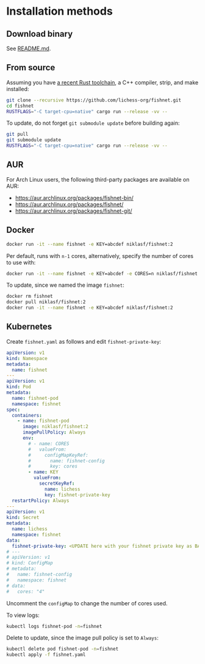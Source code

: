# Installation methods

## Download binary

See [README.md](/README.md).

## From source

Assuming you have [a recent Rust toolchain](https://rustup.rs/), a C++ compiler, strip, and make installed:

```sh
git clone --recursive https://github.com/lichess-org/fishnet.git
cd fishnet
RUSTFLAGS="-C target-cpu=native" cargo run --release -vv --
```

To update, do not forget `git submodule update` before building again:

```sh
git pull
git submodule update
RUSTFLAGS="-C target-cpu=native" cargo run --release -vv --
```

## AUR

For Arch Linux users, the following third-party packages are available on AUR:

* https://aur.archlinux.org/packages/fishnet-bin/
* https://aur.archlinux.org/packages/fishnet/
* https://aur.archlinux.org/packages/fishnet-git/

## Docker

```sh
docker run -it --name fishnet -e KEY=abcdef niklasf/fishnet:2
```

Per default, runs with `n-1` cores, alternatively, specify the number of cores to use with:

```sh
docker run -it --name fishnet -e KEY=abcdef -e CORES=n niklasf/fishnet:2
```

To update, since we named the image `fishnet`:

```sh
docker rm fishnet
docker pull niklasf/fishnet:2
docker run -it --name fishnet -e KEY=abcdef niklasf/fishnet:2
```

## Kubernetes

Create `fishnet.yaml` as follows and edit `fishnet-private-key`:

```yaml
apiVersion: v1
kind: Namespace
metadata:
  name: fishnet
---
apiVersion: v1
kind: Pod
metadata:
  name: fishnet-pod
  namespace: fishnet
spec:
  containers:
    - name: fishnet-pod
      image: niklasf/fishnet:2
      imagePullPolicy: Always
      env:
        # - name: CORES
        #   valueFrom:
        #     configMapKeyRef:
        #       name: fishnet-config
        #       key: cores
        - name: KEY
          valueFrom:
            secretKeyRef:
              name: lichess
              key: fishnet-private-key
  restartPolicy: Always
---
apiVersion: v1
kind: Secret
metadata:
  name: lichess
  namespace: fishnet
data:
  fishnet-private-key: <UPDATE here with your fishnet private key as BASE64 encoded string>
# ---
# apiVersion: v1
# kind: ConfigMap
# metadata:
#   name: fishnet-config
#   namespace: fishnet
# data:
#   cores: "4"
```

Uncomment the `configMap` to change the number of cores used.

To view logs:

```sh
kubectl logs fishnet-pod -n=fishnet
```

Delete to update, since the image pull policy is set to `Always`:

```sh
kubectl delete pod fishnet-pod -n=fishnet
kubectl apply -f fishnet.yaml
```
